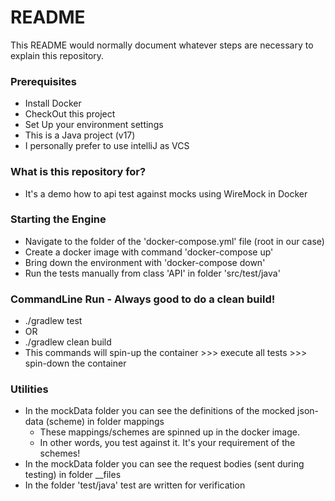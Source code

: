 # README #

This README would normally document whatever steps are necessary to explain this repository.

### Prerequisites ###
* Install Docker
* CheckOut this project
* Set Up your environment settings
* This is a Java project (v17)
* I personally prefer to use intelliJ as VCS

### What is this repository for? ###
* It's a demo how to api test against mocks using WireMock in Docker

### Starting the Engine ###
* Navigate to the folder of the 'docker-compose.yml' file (root in our case)
* Create a docker image with command 'docker-compose up'
* Bring down the environment with 'docker-compose down'
* Run the tests manually from class 'API' in folder 'src/test/java'

### CommandLine Run - Always good to do a clean build! ###
* ./gradlew test
* OR
* ./gradlew clean build
* This commands will spin-up the container >>> execute all tests >>> spin-down the container

### Utilities ###
* In the mockData folder you can see the definitions of the mocked json-data (scheme) in folder mappings
    * These mappings/schemes are spinned up in the docker image.
    * In other words, you test against it. It's your requirement of the schemes!
* In the mockData folder you can see the request bodies (sent during testing) in folder __files
* In the folder 'test/java' test are written for verification